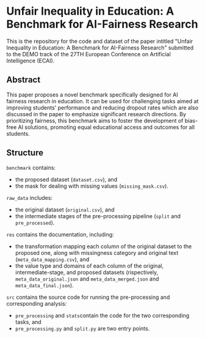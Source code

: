 # Unfair Inequality in Education: A Benchmark for AI-Fairness Research

This is the repository for the code and dataset of the paper intitled "Unfair Inequality in Education: A Benchmark for AI-Fairness Research" submitted to the DEMO track of the 27TH European Conference on Artificial Intelligence (ECAI).

## Abstract

This paper proposes a novel benchmark specifically designed for AI fairness research in education.
It can be used for challenging tasks aimed at improving students' performance and reducing dropout rates which are also discussed in the paper to emphasize significant research directions.
By prioritizing fairness,  this benchmark aims to foster the development of bias-free AI solutions, promoting equal educational access and outcomes for all students.

## Structure

```benchmark```
contains:
- the proposed dataset (```dataset.csv```), and
- the mask for dealing with missing values (```missing_mask.csv```).

```raw_data``` includes:
- the original dataset (```original.csv```), and
- the intermediate stages of the pre-processing pipeline (```split``` and ```pre_processed```).

```res``` contains the documentation, including:
- the transformation mapping each column of the original dataset to the proposed one, along with missingness category and original text (```meta_data_mapping.csv```), and
- the value type and domains of each column of the original, intermediate-stage, and proposed datasets (rispectively, ```meta_data_original.json``` and ```meta_data_merged.json``` and ```meta_data_final.json```).

```src``` contains the source code for running the pre-processing and corresponding analysis:
- ```pre_processing``` and ```stats```contain the code for the two corresponding tasks, and
- ```pre_processing.py``` and ```split.py``` are two entry points.